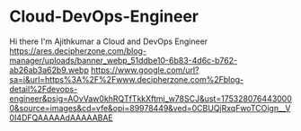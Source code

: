 # Cloud-DevOps-Engineer
Hi there  I'm Ajithkumar a Cloud and DevOps Engineer
https://ares.decipherzone.com/blog-manager/uploads/banner_webp_51ddbe10-6b83-4d6c-b762-ab26ab3a62b9.webp
https://www.google.com/url?sa=i&url=https%3A%2F%2Fwww.decipherzone.com%2Fblog-detail%2Fdevops-engineer&psig=AOvVaw0khRQTfTkkXftmj_w78SCJ&ust=1753280764430000&source=images&cd=vfe&opi=89978449&ved=0CBUQjRxqFwoTCOign__V0I4DFQAAAAAdAAAAABAE
